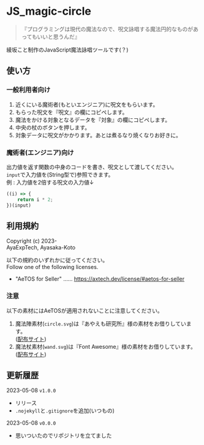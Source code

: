 # JS_magic-circle

> 『プログラミングは現代の魔法なので、呪文詠唱する魔法円的なものがあってもいいと思うんだ』

綾坂こと制作のJavaScript魔法詠唱ツールです(？)

## 使い方

### 一般利用者向け

1. 近くにいる魔術者(もといエンジニア)に呪文をもらいます。
2. もらった呪文を『呪文』の欄にコピペします。
3. 魔法をかける対象となるデータを『対象』の欄にコピペします。
4. 中央の杖のボタンを押します。
5. 対象データに呪文がかかります。あとは煮るなり焼くなりお好きに。

### 魔術者(エンジニア)向け

出力値を返す関数の中身のコードを書き、呪文として渡してください。  
`input`で入力値を(String型で)参照できます。  
例 : 入力値を2倍する呪文の入力値↓

```js
((i) => {
    return i * 2;
})(input)
```

## 利用規約

Copyright (c) 2023-  
AyaExpTech, Ayasaka-Koto

以下の規約のいずれかに従ってください。  
Follow one of the following licenses.

- "AeTOS for Seller" …… https://axtech.dev/license/#aetos-for-seller

### 注意

以下の素材にはAeTOSが適用されないことに注意してください。

1.  魔法陣素材(`circle.svg`)は『あやえも研究所』様の素材をお借りしています。  
    ([配布サイト](https://ayaemo.skr.jp/material_magic_circuit.html))
2.  魔法杖素材(`wand.svg`)は『Font Awesome』様の素材をお借りしています。  
    ([配布サイト](https://fontawesome.com/icons/wand-magic-sparkles?f=classic&s=solid))

## 更新履歴

2023-05-08 `v1.0.0`
- リリース
- `.nojekyll`と`.gitignore`を追加(いつもの)

2023-05-08 `v0.0.0`
- 思いついたのでリポジトリを立てました